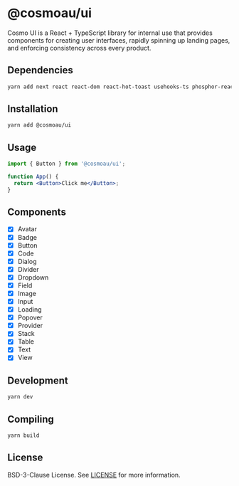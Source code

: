 # @cosmoau/ui

Cosmo UI is a React + TypeScript library for internal use that provides components for creating user interfaces, rapidly spinning up landing pages, and enforcing consistency across every product.

## Dependencies

```bash
yarn add next react react-dom react-hot-toast usehooks-ts phosphor-react
```

## Installation

```bash
yarn add @cosmoau/ui
```

## Usage

```jsx
import { Button } from '@cosmoau/ui';

function App() {
  return <Button>Click me</Button>;
}
```

## Components

- [x] Avatar
- [x] Badge
- [x] Button
- [x] Code
- [x] Dialog
- [x] Divider
- [x] Dropdown
- [x] Field
- [x] Image
- [x] Input
- [x] Loading
- [x] Popover
- [x] Provider
- [x] Stack
- [x] Table
- [x] Text
- [x] View

## Development

```bash
yarn dev
```

## Compiling

```bash
yarn build
```

## License

BSD-3-Clause License. See [LICENSE](LICENSE) for more information.

